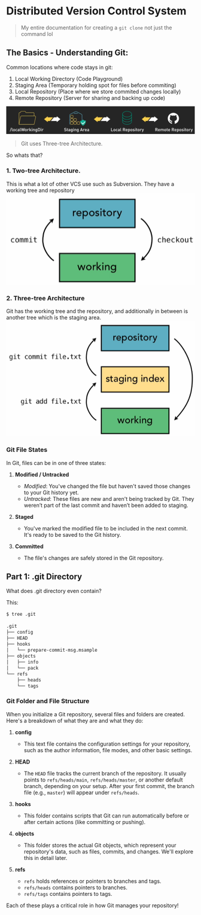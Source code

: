 # Distributed Version Control System
> My entire documentation for creating a ```git clone``` not just the command lol
## The Basics - Understanding Git: 
Common locations where code stays in git:
1. Local Working Directory (Code Playground)
2. Staging Area (Temporary holding spot for files before commiting)
3. Local Repository (Place where we store commited changes locally)
4. Remote Repository (Server for sharing and backing up code)

![alt text](readmeDir/image.png)


>Git uses Three-tree Architecture. 

So whats that?

### 1. Two-tree Architecture.

This is what a lot of other VCS use such as Subversion. They have a working tree and repository
![alt text](readmeDir/image2.png)

### 2. Three-tree Architecture
Git has the working tree and the repository, and additionally in between is another tree which is the staging area.
![alt text](readmeDir/image3.png)

### Git File States

In Git, files can be in one of three states:

1. **Modified / Untracked**  
   - *Modified*: You've changed the file but haven't saved those changes to your Git history yet.
   - *Untracked*: These files are new and aren't being tracked by Git. They weren’t part of the last commit and haven’t been added to staging.

2. **Staged**  
   - You've marked the modified file to be included in the next commit. It's ready to be saved to the Git history.

3. **Committed**  
   - The file's changes are safely stored in the Git repository.


## Part 1: .git Directory

What does .git directory even contain?

This:

```
$ tree .git

.git
├── config
├── HEAD
├── hooks
│   └── prepare-commit-msg.msample
├── objects
│   ├── info
│   └── pack
└── refs
    ├── heads
    └── tags

```

### Git Folder and File Structure

When you initialize a Git repository, several files and folders are created. Here's a breakdown of what they are and what they do:

1. **config**  
   - This text file contains the configuration settings for your repository, such as the author information, file modes, and other basic settings.

2. **HEAD**  
   - The `HEAD` file tracks the current branch of the repository. It usually points to `refs/heads/main`, `refs/heads/master`, or another default branch, depending on your setup. After your first commit, the branch file (e.g., `master`) will appear under `refs/heads`.

3. **hooks**  
   - This folder contains scripts that Git can run automatically before or after certain actions (like committing or pushing).

4. **objects**  
   - This folder stores the actual Git objects, which represent your repository's data, such as files, commits, and changes. We'll explore this in detail later.

5. **refs**  
   - `refs` holds references or pointers to branches and tags.  
   - `refs/heads` contains pointers to branches.  
   - `refs/tags` contains pointers to tags.

Each of these plays a critical role in how Git manages your repository!

